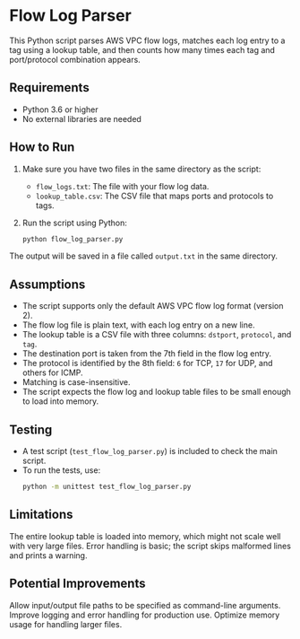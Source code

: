 # Flow Log Parser

This Python script parses AWS VPC flow logs, matches each log entry to a tag using a lookup table, and then counts how many times each tag and port/protocol combination appears.

## Requirements

- Python 3.6 or higher
- No external libraries are needed

## How to Run

1. Make sure you have two files in the same directory as the script:
   - `flow_logs.txt`: The file with your flow log data.
   - `lookup_table.csv`: The CSV file that maps ports and protocols to tags.

2. Run the script using Python:
   ```bash
   python flow_log_parser.py
   ```
The output will be saved in a file called `output.txt` in the same directory.

## Assumptions

- The script supports only the default AWS VPC flow log format (version 2).
- The flow log file is plain text, with each log entry on a new line.
- The lookup table is a CSV file with three columns: `dstport`, `protocol`, and `tag`.
- The destination port is taken from the 7th field in the flow log entry.
- The protocol is identified by the 8th field: `6` for TCP, `17` for UDP, and others for ICMP.
- Matching is case-insensitive.
- The script expects the flow log and lookup table files to be small enough to load into memory.

## Testing

- A test script (`test_flow_log_parser.py`) is included to check the main script.
- To run the tests, use:
  ```bash
  python -m unittest test_flow_log_parser.py
  ```

## Limitations
The entire lookup table is loaded into memory, which might not scale well with very large files.
Error handling is basic; the script skips malformed lines and prints a warning.

## Potential Improvements

Allow input/output file paths to be specified as command-line arguments.
Improve logging and error handling for production use.
Optimize memory usage for handling larger files.
